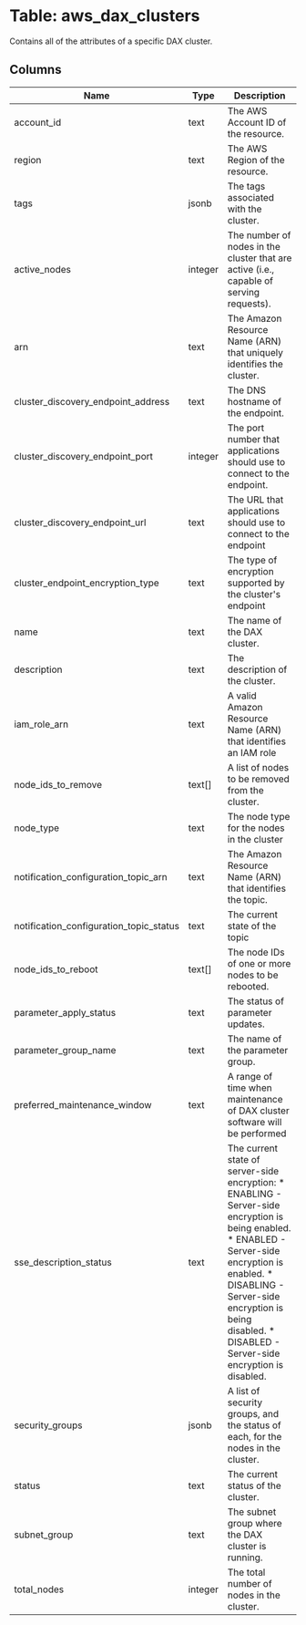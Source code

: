 
# Table: aws_dax_clusters
Contains all of the attributes of a specific DAX cluster.
## Columns
| Name        | Type           | Description  |
| ------------- | ------------- | -----  |
|account_id|text|The AWS Account ID of the resource.|
|region|text|The AWS Region of the resource.|
|tags|jsonb|The tags associated with the cluster.|
|active_nodes|integer|The number of nodes in the cluster that are active (i.e., capable of serving requests).|
|arn|text|The Amazon Resource Name (ARN) that uniquely identifies the cluster.|
|cluster_discovery_endpoint_address|text|The DNS hostname of the endpoint.|
|cluster_discovery_endpoint_port|integer|The port number that applications should use to connect to the endpoint.|
|cluster_discovery_endpoint_url|text|The URL that applications should use to connect to the endpoint|
|cluster_endpoint_encryption_type|text|The type of encryption supported by the cluster's endpoint|
|name|text|The name of the DAX cluster.|
|description|text|The description of the cluster.|
|iam_role_arn|text|A valid Amazon Resource Name (ARN) that identifies an IAM role|
|node_ids_to_remove|text[]|A list of nodes to be removed from the cluster.|
|node_type|text|The node type for the nodes in the cluster|
|notification_configuration_topic_arn|text|The Amazon Resource Name (ARN) that identifies the topic.|
|notification_configuration_topic_status|text|The current state of the topic|
|node_ids_to_reboot|text[]|The node IDs of one or more nodes to be rebooted.|
|parameter_apply_status|text|The status of parameter updates.|
|parameter_group_name|text|The name of the parameter group.|
|preferred_maintenance_window|text|A range of time when maintenance of DAX cluster software will be performed|
|sse_description_status|text|The current state of server-side encryption:  * ENABLING - Server-side encryption is being enabled.  * ENABLED - Server-side encryption is enabled.  * DISABLING - Server-side encryption is being disabled.  * DISABLED - Server-side encryption is disabled.|
|security_groups|jsonb|A list of security groups, and the status of each, for the nodes in the cluster.|
|status|text|The current status of the cluster.|
|subnet_group|text|The subnet group where the DAX cluster is running.|
|total_nodes|integer|The total number of nodes in the cluster.|
